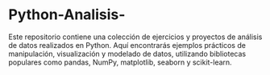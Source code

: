 # Python-Analisis-
Este repositorio contiene una colección de ejercicios y proyectos de análisis de datos realizados en Python. Aquí encontrarás ejemplos prácticos de manipulación, visualización y modelado de datos, utilizando bibliotecas populares como pandas, NumPy, matplotlib, seaborn y scikit-learn.
